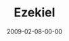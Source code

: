 ---
layout: message
category: message
series: "Lost Books"
title: "Ezekiel"
date: 2009-02-08-00-00
message_id: 544
sc-permalink-url: "http://soundcloud.com/crdschurch/lost-books-ezekiel"
audio: "http://s3.amazonaws.com/crossroads-media/messages/audio/LostBooks5.mp3"
audio-duration: "28:42"
description: "Brian Tome discusses being faithful in the midst of changing times."
video: "http://s3.amazonaws.com/crossroads-media/messages/video/LostBooks5.mp4"
video-duration: "28:42"
yt-embed-url: "//www.youtube.com/embed/H_lJZGmwAAc"
video-image: "http://s3.amazonaws.com/crossroads-media/images/LostBooks5-still.jpg"
notes-description: ""
notes: "http://s3.amazonaws.com/crossroads-media/documents/SN_02_08-08_09.pdf"
notes-title: "Lost Books&#58; Ezekiel (Study Notes)"
program: "http://s3.amazonaws.com/crossroads-media/documents/0207_08Program.pdf"
tag: 
 - faithfulness
 - ezekiel
 - prophets
 - change
explicit: false
---
